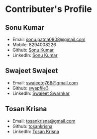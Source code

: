 <!-- 
    By NetScape
 -->


# Contributer's Profile

## Sonu Kumar
* Email: sonu.patna0808@gmail.com
* Mobile: 8294008226
* Github: [Sonu Kumar](https://github.com/SonuKumar81800)
* LinkedIn: [Sonu Kumar](https://www.linkedin.com/in/sonukumar81800/)

## Swajeet Swajeet
* Email: swajeetg768@gmail.com
* Github: [swapfile3](@swapfile3)
* LinkedIn: [Swajeet Swarnkar](https://www.linkedin.com/in/swajeet-swarnkar/)

## Tosan Krisna
* Email: tosankrisna@gmail.com
* Github: [tosankrisna](@tosankrisna)
* LinkedIn: [Tosan Krisna](https://www.linkedin.com/in/tosankrisna/)
